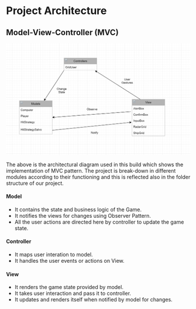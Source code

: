 # Project Architecture

## Model-View-Controller (MVC)
![](architecture.png)

The above is the architectural diagram used in this build which shows the implementation of MVC pattern.
The project is break-down in different modules according to their functioning and this is reflected also in the folder structure of our project.


#### Model
* It contains the state and business logic of the Game.
* It notifies the views for changes using Observer Pattern.
* All the user actions are directed here by controller to update the game state.

#### Controller
* It maps user interation to model.
* It handles the user events or actions on View.

#### View
* It renders the game state provided by model.
* It takes user interaction and pass it to controller.
* It updates and renders itself when notified by model for changes.
